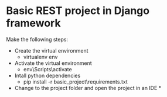 # Basic REST project in Django framework

Make the following steps:

* Create the virtual environment
  - virtualenv env
* Activate the virtual environment
  - env\Scripts\activate
* Intall python dependencies
  * pip install -r basic_project\requirements.txt
* Change to the project folder and open the project in an IDE
  * 